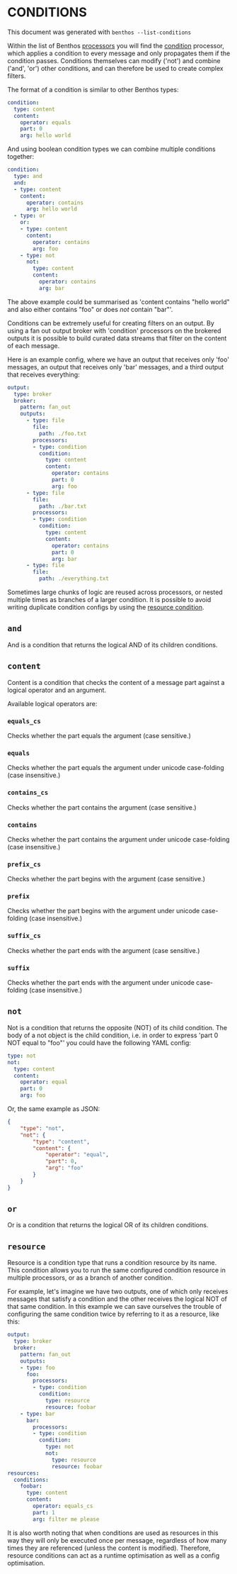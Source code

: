 CONDITIONS
==========

This document was generated with `benthos --list-conditions`

Within the list of Benthos [processors][0] you will find the [condition][1]
processor, which applies a condition to every message and only propagates them
if the condition passes. Conditions themselves can modify ('not') and combine
('and', 'or') other conditions, and can therefore be used to create complex
filters.

The format of a condition is similar to other Benthos types:

``` yaml
condition:
  type: content
  content:
    operator: equals
    part: 0
    arg: hello world
```

And using boolean condition types we can combine multiple conditions together:

``` yaml
condition:
  type: and
  and:
  - type: content
    content:
      operator: contains
      arg: hello world
  - type: or
    or:
    - type: content
      content:
        operator: contains
        arg: foo
    - type: not
      not:
        type: content
        content:
          operator: contains
          arg: bar
```

The above example could be summarised as 'content contains "hello world" and
also either contains "foo" or does _not_ contain "bar"'.

Conditions can be extremely useful for creating filters on an output. By using a
fan out output broker with 'condition' processors on the brokered outputs it is
possible to build curated data streams that filter on the content of each
message.

Here is an example config, where we have an output that receives only 'foo'
messages, an output that receives only 'bar' messages, and a third output that
receives everything:

``` yaml
output:
  type: broker
  broker:
    pattern: fan_out
    outputs:
      - type: file
        file:
          path: ./foo.txt
        processors:
        - type: condition
          condition:
            type: content
            content:
              operator: contains
              part: 0
              arg: foo
      - type: file
        file:
          path: ./bar.txt
        processors:
        - type: condition
          condition:
            type: content
            content:
              operator: contains
              part: 0
              arg: bar
      - type: file
        file:
          path: ./everything.txt
```

Sometimes large chunks of logic are reused across processors, or nested multiple
times as branches of a larger condition. It is possible to avoid writing
duplicate condition configs by using the [resource condition][2].

## `and`

And is a condition that returns the logical AND of its children conditions.

## `content`

Content is a condition that checks the content of a message part against a
logical operator and an argument.

Available logical operators are:

### `equals_cs`

Checks whether the part equals the argument (case sensitive.)

### `equals`

Checks whether the part equals the argument under unicode case-folding (case
insensitive.)

### `contains_cs`

Checks whether the part contains the argument (case sensitive.)

### `contains`

Checks whether the part contains the argument under unicode case-folding (case
insensitive.)

### `prefix_cs`

Checks whether the part begins with the argument (case sensitive.)

### `prefix`

Checks whether the part begins with the argument under unicode case-folding
(case insensitive.)

### `suffix_cs`

Checks whether the part ends with the argument (case sensitive.)

### `suffix`

Checks whether the part ends with the argument under unicode case-folding (case
insensitive.)

## `not`

Not is a condition that returns the opposite (NOT) of its child condition. The
body of a not object is the child condition, i.e. in order to express 'part 0
NOT equal to "foo"' you could have the following YAML config:

``` yaml
type: not
not:
  type: content
  content:
    operator: equal
    part: 0
    arg: foo
```

Or, the same example as JSON:

``` json
{
	"type": "not",
	"not": {
		"type": "content",
		"content": {
			"operator": "equal",
			"part": 0,
			"arg": "foo"
		}
	}
}
```

## `or`

Or is a condition that returns the logical OR of its children conditions.

## `resource`

Resource is a condition type that runs a condition resource by its name. This
condition allows you to run the same configured condition resource in multiple
processors, or as a branch of another condition.

For example, let's imagine we have two outputs, one of which only receives
messages that satisfy a condition and the other receives the logical NOT of that
same condition. In this example we can save ourselves the trouble of configuring
the same condition twice by referring to it as a resource, like this:

``` yaml
output:
  type: broker
  broker:
    pattern: fan_out
    outputs:
    - type: foo
      foo:
        processors:
        - type: condition
          condition:
            type: resource
            resource: foobar
    - type: bar
      bar:
        processors:
        - type: condition
          condition:
            type: not
            not:
              type: resource
              resource: foobar
resources:
  conditions:
    foobar:
      type: content
      content:
        operator: equals_cs
        part: 1
        arg: filter me please
```

It is also worth noting that when conditions are used as resources in this way
they will only be executed once per message, regardless of how many times they
are referenced (unless the content is modified). Therefore, resource conditions
can act as a runtime optimisation as well as a config optimisation.

[0]: ../processors/README.md
[1]: ../processors/README.md#condition
[2]: #resource

